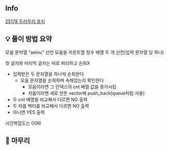 ## Info
[25178 두라무리 휴지](https://www.acmicpc.net/problem/25178)

## 💡 풀이 방법 요약

모음 문자열 "aeiou" 선언
모음을 카운트할 정수 배열 두 개 선언(입력 문자열 당 하나)

첫 글자와 마지막 글자는 따로 처리하고 순회X
- 입력받은 두 문자열을 하나씩 순회한다
    - 모음 문자열을 순회하며 속해있는지 확인한다
        - 모음이라면 그 인덱스의 cnt 배열 값을 증가시킴
        - 자음이라면 새로 만든 vector에 push_back(queue처럼 사용)
- 두 cnt 배열을 비교해서 다르면 NO 출력
- 두 자음 벡터를 비교해서 다르면 NO 출력
- 아니면 YES 출력

시간복잡도는 O(N)


## 🙂 마무리
